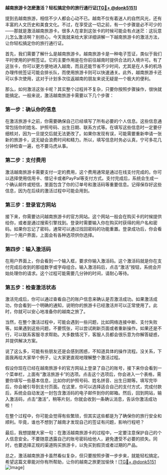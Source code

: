 **越南旅游卡怎麽激活？轻松搞定你的旅行通行证[[TG💪+ @donk5151](https://t.me/s/donk5151)]**

提到去越南旅游，相信不少人都会心动不已。越南不仅有着迷人的自然风光，还有丰富的人文历史和美食文化。不过，在享受这一切之前，有一个步骤是必不可少的——那就是激活越南旅游卡。很多人在拿到这张卡的时候可能会有点迷茫：这玩意儿怎么激活啊？别担心，今天我就来给大家详细讲解一下越南旅游卡的激活方法，让你轻松搞定你的旅行通行证。

首先，我们需要了解什么是越南旅游卡。越南旅游卡是一种电子签证，类似于我们平时使用的护照签证。它的主要作用是在你前往越南时提供合法的入境许可。有了这张卡，你可以更方便地进入越南，而且还能节省不少时间，尤其是在人多的机场办理传统签证可能会排长队，而使用旅游卡则可以快速通关。此外，越南旅游卡还可以多次使用，这对于计划多次往返越南的朋友来说无疑是一个极大的便利。

那么，如何激活这张卡呢？其实整个过程并不复杂，只要你按照步骤操作，很快就能搞定。一般来说，激活越南旅游卡需要以下几个步骤：

### **第一步：确认你的信息**
在激活旅游卡之前，你需要确保自己已经填写了所有必要的个人信息。这些信息通常包括你的姓名、护照号码、出生日期、联系方式等。在填写这些信息时一定要仔细核对，因为一旦提交后就无法更改了。如果你发现有误，可能需要重新申请一张新的旅游卡，这无疑会浪费时间和精力。所以，填写信息时务必认真，宁可多花几分钟检查一遍，也不要马虎从事。

### **第二步：支付费用**
激活越南旅游卡需要支付一定的费用，这个费用通常是通过在线支付完成的。你可以选择使用信用卡、借记卡或者PayPal等支付方式。支付完成后，系统会生成一个确认邮件或短信，里面包含了你的订单号和激活码等重要信息。记得保存好这些信息，因为在后续的激活过程中可能会用到。

### **第三步：登录官方网站**
接下来，你需要访问越南旅游卡的官方网站。这个网站一般会在购买卡的时候提供给你，或者是通过搜索引擎找到。登录时需要输入你在购买时获得的用户名和密码。如果你忘记了密码，通常可以通过找回密码的功能重置。登录成功后，你会看到一个用户界面，上面会有各种选项供你选择。

### **第四步：输入激活码**
在用户界面上，你会看到一个输入框，要求你输入激活码。这个激活码就是你在支付完成后收到的那组数字或字母组合。输入激活码后，点击“激活”按钮，系统会开始处理你的请求。这个过程可能需要几分钟的时间，请耐心等待。

### **第五步：检查激活状态**
激活完成后，你可以通过查看自己的账户信息来确认是否激活成功。如果激活成功，你会看到一个明确的通知，说明你的旅游卡已经激活并可以正常使用了。此时，你就可以安心地准备你的越南之旅了。

当然，在整个激活过程中，可能会遇到一些问题，比如网络连接中断、支付失败等。如果遇到这些问题，不要慌张，可以尝试刷新页面或者重新操作。如果还是不行，可以联系客服寻求帮助。大多数情况下，客服人员都会很乐意为你解答疑惑，并提供解决方案。

说了这么多，可能有些朋友还是会感到困惑，不知道具体的操作流程。没关系，下面我再给大家举个例子，让大家更直观地理解整个激活过程。

假设你现在已经在越南旅游卡的官方网站上登录了自己的账号，接下来你会看到一个菜单栏，上面有“激活旅游卡”的选项。点击这个选项后，你会进入一个表格，需要你填写一些基本信息，比如你的护照号码、姓名拼音、出生日期等。填写完毕后，你会被引导到支付页面。在这里，你可以选择适合自己的支付方式，完成付款后，系统会自动发送一封包含激活码的电子邮件到你的邮箱。然后，回到网站，输入激活码，点击“激活”，稍等片刻，你就会收到一条确认消息，告诉你激活成功啦！

在整个过程中，你可能会觉得有些繁琐，但其实这些都是为了确保你的旅行安全和顺利。毕竟，谁也不想到了越南才发现自己的签证有问题，影响行程吧？

最后，我想提醒大家一句：在激活越南旅游卡的过程中，一定要注意保护自己的个人信息安全。不要随意透露自己的账号密码给他人，避免遭受不必要的损失。同时，也要选择正规的渠道购买旅游卡，以免买到假货或者过期的产品。

总之，激活越南旅游卡虽然看似复杂，但只要按照步骤一步步来，就能轻松搞定。希望这篇文章能对你有所帮助，让你的越南之旅更加愉快！[[TG💪+ @donk5151](https://t.me/s/donk5151) ![Image](https://i.postimg.cc/rwNCRYN7/Snipaste-2025-04-30-17-27-05.png)]